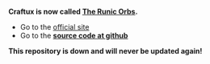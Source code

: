 **Craftux is now called [The Runic Orbs](http://www.runicorbs.net/).**

* Go to the [official site](http://www.runicorbs.net/)
* Go to the **[source code at github](https://github.com/Glyca/RunicOrbs)**

**This repository is down and will never be updated again!**